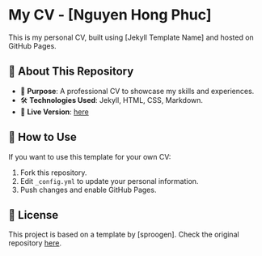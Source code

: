 # My CV - [Nguyen Hong Phuc]  

This is my personal CV, built using [Jekyll Template Name] and hosted on GitHub Pages.  

## 📌 About This Repository  
- 🌟 **Purpose**: A professional CV to showcase my skills and experiences.  
- 🛠 **Technologies Used**: Jekyll, HTML, CSS, Markdown.  
- 🚀 **Live Version**: [here](https://github.com/Hong-Phuc)  

## 🔧 How to Use  
If you want to use this template for your own CV:  
1. Fork this repository.  
2. Edit `_config.yml` to update your personal information.  
3. Push changes and enable GitHub Pages.  

## 📄 License  
This project is based on a template by [sproogen]. Check the original repository [here](https://github.com/sproogen/modern-resume-theme).  

